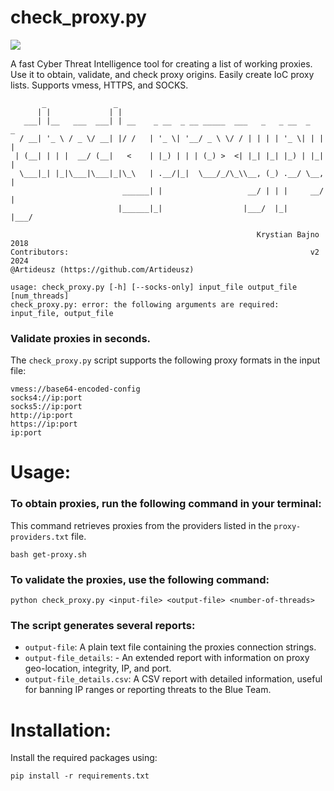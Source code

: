 # check_proxy.py

<img src="https://raw.githubusercontent.com/krystianbajno/krystianbajno/main/img/check-proxy/check-proxy.gif"/>


A fast Cyber Threat Intelligence tool for creating a list of working proxies. Use it to obtain, validate, and check proxy origins. Easily create IoC proxy lists. Supports vmess, HTTPS, and SOCKS.

```
       _               _                                                
      | |             | |                                               
   ___| |__   ___  ___| | __    _ __  _ __ _____  ___   _   _ __  _   _ 
  / __| '_ \ / _ \/ __| |/ /   | '_ \| '__/ _ \ \/ / | | | | '_ \| | | |
 | (__| | | |  __/ (__|   <    | |_) | | | (_) >  <| |_| |_| |_) | |_| |
  \___|_| |_|\___|\___|_|\_\   | .__/|_|  \___/_/\_\\__, (_) .__/ \__, |
                         ______| |                   __/ | | |     __/ |
                        |______|_|                  |___/  |_|    |___/ 

                                                       Krystian Bajno 2018
Contributors:                                                      v2 2024
@Artideusz (https://github.com/Artideusz)
   
usage: check_proxy.py [-h] [--socks-only] input_file output_file [num_threads]
check_proxy.py: error: the following arguments are required: input_file, output_file
```

### Validate proxies in seconds.
The `check_proxy.py` script supports the following proxy formats in the input file:

```
vmess://base64-encoded-config
socks4://ip:port
socks5://ip:port
http://ip:port
https://ip:port
ip:port
```

# Usage:

### To obtain proxies, run the following command in your terminal:
This command retrieves proxies from the providers listed in the `proxy-providers.txt` file.
```
bash get-proxy.sh
```

### To validate the proxies, use the following command:
```
python check_proxy.py <input-file> <output-file> <number-of-threads>
```

### The script generates several reports:
- `output-file`: A plain text file containing the proxies connection strings.
- `output-file_details`: - An extended report with information on proxy geo-location, integrity, IP, and port.
- `output-file_details.csv`: A CSV report with detailed information, useful for banning IP ranges or reporting threats to the Blue Team.

# Installation:
Install the required packages using:

```
pip install -r requirements.txt
```
